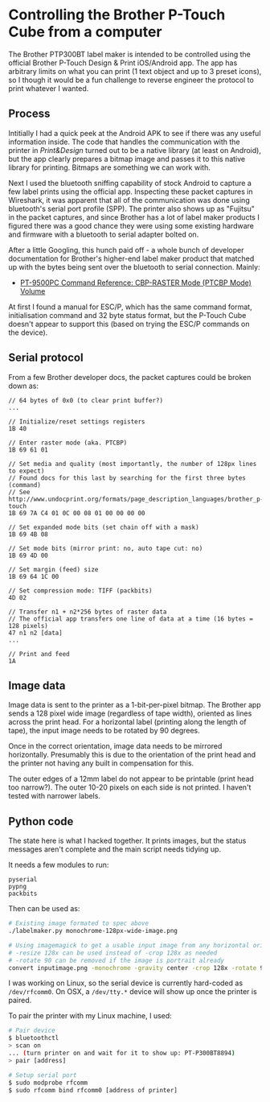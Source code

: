 # Controlling the Brother P-Touch Cube from a computer

The Brother PTP300BT label maker is intended to be controlled using the official Brother P-Touch Design & Print iOS/Android app. The app has arbitrary limits on what you can print (1 text object and up to 3 preset icons), so I though it would be a fun challenge to reverse engineer the protocol to print whatever I wanted.

## Process

Intitially I had a quick peek at the Android APK to see if there was any useful information inside. The code that handles the communication with the printer in *Print&Design* turned out to be a native library (at least on Android), but the app clearly prepares a bitmap image and passes it to this native library for printing. Bitmaps are something we can work with.

Next I used the bluetooth sniffing capability of stock Android to capture a few label prints using the official app. Inspecting these packet captures in Wireshark, it was apparent that all of the communication was done using bluetooth's serial port profile (SPP). The printer also shows up as "Fujitsu" in the packet captures, and since Brother has a lot of label maker products I figured there was a good chance they were using some existing hardware and firmware with a bluetooth to serial adapter bolted on.

After a little Googling, this hunch paid off - a whole bunch of developer documentation for Brother's higher-end label maker product that matched up with the bytes being sent over the bluetooth to serial connection. Mainly:

- [PT-9500PC Command Reference: CBP-RASTER Mode (PTCBP Mode) Volume](http://etc.nkadesign.com/uploads/Printers/95CRRASE.pdf)

At first I found a manual for ESC/P, which has the same command format, initialisation command and 32 byte status format, but the P-Touch Cube doesn't appear to support this (based on trying the ESC/P commands on the device).

## Serial protocol

From a few Brother developer docs, the packet captures could be broken down as:

```
// 64 bytes of 0x0 (to clear print buffer?)
...

// Initialize/reset settings registers
1B 40

// Enter raster mode (aka. PTCBP)
1B 69 61 01

// Set media and quality (most importantly, the number of 128px lines to expect)
// Found docs for this last by searching for the first three bytes (command)
// See http://www.undocprint.org/formats/page_description_languages/brother_p-touch
1B 69 7A C4 01 0C 00 08 01 00 00 00 00

// Set expanded mode bits (set chain off with a mask)
1B 69 4B 08

// Set mode bits (mirror print: no, auto tape cut: no)
1B 69 4D 00

// Set margin (feed) size
1B 69 64 1C 00

// Set compression mode: TIFF (packbits)
4D 02

// Transfer n1 + n2*256 bytes of raster data
// The official app transfers one line of data at a time (16 bytes = 128 pixels)
47 n1 n2 [data]
...

// Print and feed
1A
```

## Image data

Image data is sent to the printer as a 1-bit-per-pixel bitmap. The Brother app sends a 128 pixel wide image (regardless of tape width), oriented as lines across the print head. For a horizontal label (printing along the length of tape), the input image needs to be rotated by 90 degrees.

Once in the correct orientation, image data needs to be mirrored horizontally. Presumably this is due to the orientation of the print head and the printer not having any built in compensation for this.

The outer edges of a 12mm label do not appear to be printable (print head too narrow?). The outer 10-20 pixels on each side is not printed. I haven't tested with narrower labels.

## Python code

The state here is what I hacked together. It prints images, but the status messages aren't complete and the main script needs tidying up.

It needs a few modules to run:

```
pyserial
pypng
packbits
```

Then can be used as:

```sh
# Existing image formated to spec above
./labelmaker.py monochrome-128px-wide-image.png

# Using imagemagick to get a usable input image from any horizontal oriented image
# -resize 128x can be used instead of -crop 128x as needed
# -rotate 90 can be removed if the image is portrait already
convert inputimage.png -monochrome -gravity center -crop 128x -rotate 90 -flop out.png
```

I was working on Linux, so the serial device is currently hard-coded as `/dev/rfcomm0`. On OSX, a `/dev/tty.*` device will show up once the printer is paired.

To pair the printer with my Linux machine, I used:

```sh
# Pair device
$ bluetoothctl
> scan on
... (turn printer on and wait for it to show up: PT-P300BT8894)
> pair [address]

# Setup serial port
$ sudo modprobe rfcomm
$ sudo rfcomm bind rfcomm0 [address of printer]
```